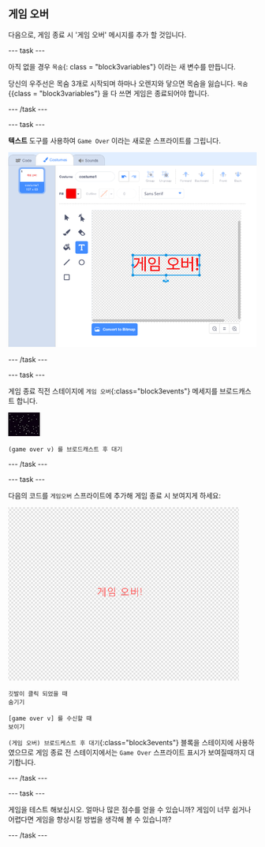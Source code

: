 ## 게임 오버

다음으로, 게임 종료 시 '게임 오버' 메시지를 추가 할 것입니다.

\--- task \---

아직 없을 경우 `목숨`{: class = "block3variables"} 이라는 새 변수를 만듭니다.

당신의 우주선은 목숨 3개로 시작되며 하마나 오렌지와 닿으면 목숨을 잃습니다. `목숨`{{class = "block3variables"} 을 다 쓰면 게임은 종료되어야 합니다.

\--- /task \---

\--- task \---

**텍스트** 도구를 사용하여 `Game Over` 이라는 새로운 스프라이트를 그립니다.

![스크린샷](images/invaders-game-over.png)

\--- /task \---

\--- task \---

게임 종료 직전 스테이지에 `게임 오버`{:class="block3events"} 메세지를 브로드캐스트 합니다.

![게임오버 스프라이트](images/stage-sprite.png)

```blocks3
(game over v) 를 브로드캐스트 후 대기
```

\--- /task \---

\--- task \---

다음의 코드를 `게임오버` 스프라이트에 추가해 게임 종료 시 보여지게 하세요:

![게임오버 스프라이트](images/gameover-sprite.png)

```blocks3
깃발이 클릭 되었을 때
숨기기

[game over v] 를 수신할 때
보이기
```

`(게임 오버) 브로드케스트 후 대기`{:class="block3events"} 블록을 스테이지에 사용하였으므로 게임 종료 전 스테이지에서는 `Game Over` 스프라이트 표시가 보여질때까지 대기합니다.

\--- /task \---

\--- task \---

게임을 테스트 해보십시오. 얼마나 많은 점수를 얻을 수 있습니까? 게임이 너무 쉽거나 어렵다면 게임을 향상시킬 방법을 생각해 볼 수 있습니까?

\--- /task \---